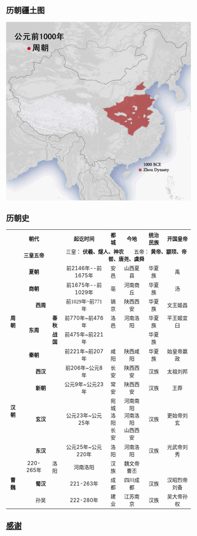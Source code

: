 ## 历朝疆土图
![image](https://github.com/aicaprio/Dynasty/blob/master/pics/%E5%8E%86%E6%9C%9D%E7%96%86%E5%9C%9F%E5%9B%BE%C2%A0.gif)   

## 历朝史
<table>
    <tr>
        <th align="center" colspan="4">朝代</td>
        <th align="center">起讫时间</td>
        <th align="center">都城</td>
        <th align="center">今地</td>
        <th align="center">统治民族</td>
        <th align="center">开国皇帝</td>
    </tr>
    <tr>
        <td align="center" colspan="4"><b>三皇五帝
        </td>
        <td align="center" colspan="5">三皇：
            <b>伏羲、燧人、神农</b>&emsp;&emsp;五帝：
            <b>黄帝、颛顼、帝喾、唐尧、虞舜</b>
        </td>
    </tr>
    <tr>
        <td align="center" colspan="4"><b>夏朝
        </td>
        <td align="center">前2146年--前1675年</td>
        <td align="center">安邑</td>
        <td align="center">山西夏县</td>
        <td align="center">华夏族</td>
        <td align="center">禹</td>
    </tr>
    <tr>
        <td align="center" colspan="4"><b>商朝
        </td>
        <td align="center">前1675年--前1029年</td>
        <td align="center">亳</td>
        <td align="center">河南商丘</td>
        <td align="center">华夏族</td>
        <td align="center">汤</td>
    </tr>
    <tr>
        <td align="center" colspan="2" rowspan="3"><b>周朝
        </td>
        <td align="center" colspan="2"><b>西周
        </td>
        <td style="font-family:verdana" align="center">前1029年~前771年</td>
        <td align="center">镐京</td>
        <td align="center">陕西西安</td>
        <td align="center">华夏族</td>
        <td align="center">文王姬昌</td>
    </tr>
    <tr>
        <td align="center" rowspan="2"><b>东周
        </td>
        <td align="center"><b>春秋
        </td>
        <td align="center">前770年~前476年</td>
        <td align="center">洛邑</td>
        <td align="center">河南洛阳</td>
        <td align="center">华夏族</td>
        <td align="center">平王姬宜臼</td>
    </tr>
    <tr>
        <td align="center"><b>战国
        </td>
        <td align="center">前475年~前221年</td>
        <td align="center"></td>
        <td align="center"></td>
        <td align="center">华夏族</td>
        <td align="center"></td>
    </tr>
    <tr>
        <td align="center" colspan="4"><b>秦朝
        </td>
        <td align="center">前221年~前207年</td>
        <td align="center">咸阳</td>
        <td align="center">陕西咸阳</td>
        <td align="center">华夏族</td>
        <td align="center">始皇帝嬴政</td>
    </tr>
    <tr>
        <td align="center" colspan="2" rowspan="4"><b>汉朝
        </td>
        <td align="center" colspan="2"><b>西汉
        </td>
        <td align="center">前206年~公元8年</td>
        <td align="center">长安</td>
        <td align="center">陕西西安</td>
        <td align="center">汉族</td>
        <td align="center">太祖刘邦</td>
    </tr>
    <tr>
        <td align="center" colspan="2"><b>新朝
        </td>
        <td align="center">公元9年~公元23年</td>
        <td align="center">常安</td>
        <td align="center">陕西西安</td>
        <td align="center">汉族</td>
        <td align="center">王莽</td>
    </tr>
    <tr>
        <td align="center" colspan="2"><b>玄汉
        </td>
        <td align="center">公元23年~公元25年</td>
        <td align="center">宛城
            <br />
            洛阳
            <br />
            长安
        </td>
        <td align="center">河南南阳
            <br />
            河南洛阳
            <br />
            山西西安
        </td>
        <td align="center">汉族</td>
        <td align="center">更始帝刘玄</td>
    </tr>
    <tr>
        <td align="center" colspan="2"><b>东汉
        </td>
        <td align="center">公元25年~公元220年</td>
        <td align="center">洛阳</td>
        <td align="center">河南洛阳</td>
        <td align="center">汉族</td>
        <td align="center">光武帝刘秀</td>
    </tr>
    <tr>
        <td align="center" center colspan="2>三国</td>
        <td align=" rowspan="3"" colspan="2">
        <b>曹魏</td>
        <td align="center">220-265年</td>
        <td align="center">洛阳</td>
        <td align="center">河南洛阳</td>
        <td align="center">汉族</td>
        <td align="center">魏文帝曹丕</td>
    </tr>
    <tr>
        <td align="center" colspan="2"><b>蜀汉
        </td>
        <td align="center">221-263年</td>
        <td align="center">成都</td>
        <td align="center">四川成都</td>
        <td align="center">汉族</td>
        <td align="center">汉昭烈帝刘备</td>
    </tr>
    <tr>
        <td align="center" colspan="2">孙吴</td>
        <td align="center">222-280年</td>
        <td align="center">建业</td>
        <td align="center">江苏南京</td>
        <td align="center">汉族</td>
        <td align="center">吴大帝孙权</td>
    </tr>
</table>

## [感谢](http://114.xixik.com/chinese-dynasties/)
